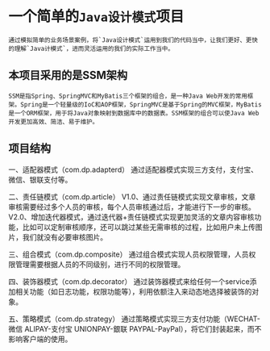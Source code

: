 # 一个简单的`Java设计模式`项目
    通过模拟简单的业务场景案例，将`Java设计模式`运用到我们的代码当中，让我们更好、更快的理解`Java计模式`，进而灵活运用的我们的实际工作当中。
## 本项目采用的是SSM架构
    SSM是指Spring、SpringMVC和MyBatis三个框架的组合，是一种Java Web开发的常用框架。Spring是一个轻量级的IoC和AOP框架，SpringMVC是基于Spring的MVC框架，MyBatis是一个ORM框架，用于将Java对象映射到数据库中的数据表。SSM框架的组合可以使Java Web开发更加高效、简洁、易于维护。

## 项目结构
一、适配器模式（com.dp.adapterd）
    通过适配器模式实现三方支付，支付宝、微信、银联支付等。

二、责任链模式（com.dp.article）
    V1.0、通过责任链模式实现文章审核，文章审核需要经过多个人员的审核，每个人员审核通过后，才能进行下一步的审核。
    V2.0、增加迭代器模式，通过迭代器+责任链模式实现更加灵活的文章内容审核功能，比如可以定制审核顺序，还可以跳过某些无需审核的过程，比如用户未上传图片，我们就没有必要审核图片。

三、组合模式（com.dp.composite）
    通过组合模式实现人员权限管理，人员权限管理需要根据人员的不同级别，进行不同的权限管理。

四、装饰器模式（com.dp.decorator）
    通过装饰器模式来给任何一个service添加相关功能（如日志功能，权限功能等），利用依额注入来动态地选择被装饰的对象。

五、策略模式（com.dp.strategy）
    通过策略模式实现三方支付功能（WECHAT-微信 ALIPAY-支付宝 UNIONPAY-銀联 PAYPAL-PayPal），将它们封装起来，而不影响客户端的使用。
    


